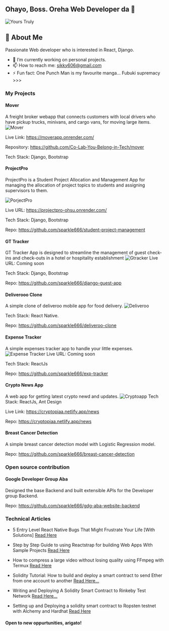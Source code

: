 ## Ohayo, Boss. Oreha Web Developer da 👋
![Yours Truly](sparklehalf.PNG)


## 🚀 About Me
Passionate Web developer who is interested in React, Django.
- 🔭 I’m currently working on personal projects.
- 📫 How to reach me: sikky606@gmail.com
- ⚡ Fun fact: One Punch Man is my favourite manga... Fubuki supremacy >>>

### My Projects
#### Mover
A freight broker webapp that connects customers with local drivers who have pickup trucks, minivans, and cargo vans, for moving large items.
![Mover](moverapp.png)

Live Link: https://moverapp.onrender.com/

Repository: https://github.com/Co-Lab-You-Belong-in-Tech/mover

Tech Stack: Django, Bootstrap

#### ProjectPro

ProjectPro is a Student Project Allocation and Management App for managing the allocation of project topics to students and assigning supervisors to them.

![PorjectPro](smartmockups_loohubyy.jpg)

Live URL: https://projectpro-ohsu.onrender.com/

Tech Stack: Django, Bootstrap

Repo: https://github.com/sparkle666/student-project-management

#### GT Tracker

GT Tracker App is designed to streamline the management of guest check-ins and check-outs in a hotel or hospitality establishment
![Gtracker](gtracker.jpg)
Live URL: Coming soon

Tech Stack: Django, Bootstrap

Repo: https://github.com/sparkle666/django-guest-app

#### Deliverooo Clone
A simple clone of deliveroo mobile app for food delivery.
![Deliveroo](Deliveroo.jpg)

Tech Stack: React Native.

Repo: https://github.com/sparkle666/deliveroo-clone

#### Expense Tracker

A simple expenses tracker app to handle your little expenses.
![Expense Tracker](exp_tracker.png)
Live URL: Coming soon

Tech Stack: ReactJs

Repo: https://github.com/sparkle666/exp-tracker
#### Crypto News App

A web app for getting latest crypto newd and updates.
![Cryptoapp](cryptoapp.png)
Tech Stack: ReactJs, Ant Design

Live Link: https://cryptopiaa.netlify.app/news

Repo: https://cryptopiaa.netlify.app/news

#### Breast Cancer Detection
A simple breast cancer detection model with Logistic Regression model.

Repo: https://github.com/sparkle666/breast-cancer-detection

### Open source contribution

#### Google Developer Group Aba
Designed the base Backend and built extensible APIs for the Developer group Backend.

Repo: https://github.com/sparkle666/gdg-aba-website-backend

### Technical Articles
- 5 Entry Level React Native Bugs That Might Frustrate Your Life [With Solutions] [Read Here](https://dev.to/sparklesix/5-entry-level-react-native-bugs-that-might-frustrate-your-life-with-solutions-3abp)

- Step by Step Guide to using Reactstrap for building Web Apps With Sample Projects [Read Here](https://dev.to/sparklesix/step-by-step-guide-to-using-reactstrap-for-building-web-apps-with-sample-projects-455b)


- How to compress a large video without losing quality using FFmpeg with Termux [Read Here](https://dev.to/sparklesix/how-to-compress-a-large-video-without-losing-quality-using-ffmpeg-with-termux-1dhi)

- Solidity Tutorial: How to build and deploy a smart contract to send Ether from one account to another [Read Here...](https://dev.to/sparklesix/solidity-tutorial-how-to-build-and-deploy-a-smart-contract-to-send-ether-from-one-account-to-another-n54)
  
- Writing and Deploying A Solidity Smart Contract to Rinkeby Test Network [Read Here…](https://dev.to/sparklesix/writing-and-deploying-a-solidity-smart-contract-to-rinkeby-test-network-2d0k)
  
- Setting up and Deploying a solidity smart contract to Ropsten testnet with Alchemy and Hardhat [Read Here](https://sixtusanyanwu.hashnode.dev/setting-up-and-deploying-a-solidity-smart-contract-to-ropsten-testnet-with-alchemy-and-hardhat)

#### Open to new oppurtunities, arigato!
<!--
**sparkle666/sparkle666** is a ✨ _special_ ✨ repository because its `README.md` (this file) appears on your GitHub profile.

Here are some ideas to get you started:

- 🔭 I’m currently working on ...
- 🌱 I’m currently learning ...
- 👯 I’m looking to collaborate on ...
- 🤔 I’m looking for help with ...
- 💬 Ask me about ...
- 📫 How to reach me: ...
- 😄 Pronouns: ...
- ⚡ Fun fact: ...
-->
